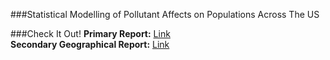 ###Statistical Modelling of Pollutant Affects on Populations Across The US

###Check It Out!
**Primary Report:** [Link](https://dgunther2001.github.io/pollutant_stat_modelling/final_report.html)  
**Secondary Geographical Report:** [Link](pollutanst-data-set.html)
